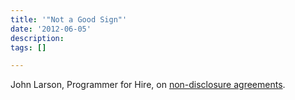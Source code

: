 ```yaml
---
title: '"Not a Good Sign"'
date: '2012-06-05'
description:
tags: []

---
```

John Larson, Programmer for Hire, on [non-disclosure agreements](http://blog.jpl-consulting.com/2012/04/why-i-wont-sign-your-nda/).
